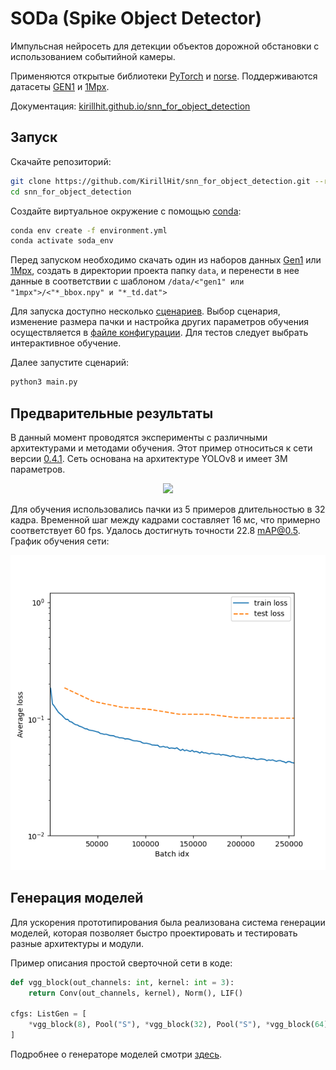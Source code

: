 # SODa (Spike Object Detector)

Импульсная нейросеть для детекции объектов дорожной обстановки с использованием событийной камеры. 

Применяются открытые библиотеки [PyTorch](https://github.com/pytorch/pytorch) и [norse](https://github.com/norse/norse/tree/main). Поддерживаются датасеты [GEN1](https://www.prophesee.ai/2020/01/24/prophesee-gen1-automotive-detection-dataset/) и [1Mpx](https://www.prophesee.ai/2020/11/24/automotive-megapixel-event-based-dataset/).

Документация: [kirillhit.github.io/snn_for_object_detection](https://kirillhit.github.io/snn_for_object_detection/index.html)

## Запуск

Скачайте репозиторий:

``` bash
git clone https://github.com/KirillHit/snn_for_object_detection.git --recurse-submodules
cd snn_for_object_detection
```

Создайте виртуальное окружение с помощью [conda](https://docs.conda.io/projects/conda/en/latest/user-guide/install/linux.html):

``` bash
conda env create -f environment.yml
conda activate soda_env
```

Перед запуском необходимо скачать один из наборов данных [Gen1](https://www.prophesee.ai/2020/01/24/prophesee-gen1-automotive-detection-dataset/) или [1Mpx](https://www.prophesee.ai/2020/11/24/automotive-megapixel-event-based-dataset/), создать в директории проекта папку `data`, и перенести в нее данные в соответствии с шаблоном `/data/<"gen1" или "1mpx">/<"*_bbox.npy" и "*_td.dat">`

Для запуска доступно несколько [сценариев](https://kirillhit.github.io/snn_for_object_detection/pages/structure.html#startup-scripts). Выбор сценария, изменение размера пачки и настройка других параметров обучения осуществляется в [файле конфигурации](https://kirillhit.github.io/snn_for_object_detection/pages/config.html). Для тестов следует выбрать интерактивное обучение.

Далее запустите сценарий:

``` bash
python3 main.py
```

## Предварительные результаты

В данный момент проводятся эксперименты с различными архитектурами и методами обучения. Этот пример относиться к сети версии [0.4.1](https://github.com/KirillHit/snn_for_object_detection/tree/v0.4.1). Сеть основана на архитектуре YOLOv8 и имеет 3M параметров.

<p align="center">
<img src="https://raw.githubusercontent.com/KirillHit/snn_for_object_detection/main/.images/gen1_example.gif">
</p>

Для обучения использовались пачки из 5 примеров длительностью в 32 кадра. Временной шаг между кадрами составляет 16 мс, что примерно соответствует 60 fps. Удалось достигнуть точности 22.8 mAP@0.5. График обучения сети:

<p align="center">
<img src="https://raw.githubusercontent.com/KirillHit/snn_for_object_detection/main/.images/training_graph.png">
</p>

## Генерация моделей

Для ускорения прототипирования была реализована система генерации моделей, которая позволяет быстро проектировать и тестировать разные архитектуры и модули. 

Пример описания простой сверточной сети в коде:

``` python
def vgg_block(out_channels: int, kernel: int = 3):
    return Conv(out_channels, kernel), Norm(), LIF()

cfgs: ListGen = [
    *vgg_block(8), Pool("S"), *vgg_block(32), Pool("S"), *vgg_block(64), Pool("S")
]
```

Подробнее о генераторе моделей смотри [здесь](https://kirillhit.github.io/snn_for_object_detection/pages/generator.html).